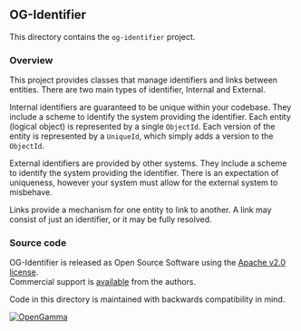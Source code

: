 OG-Identifier
-------------
This directory contains the `og-identifier` project.

### Overview

This project provides classes that manage identifiers and links between entities.
There are two main types of identifier, Internal and External.

Internal identifiers are guaranteed to be unique within your codebase.
They include a scheme to identify the system providing the identifier.
Each entity (logical object) is represented by a single `ObjectId`.
Each version of the entity is represented by a `UniqueId`, which simply adds a version to the `ObjectId`.

External identifiers are provided by other systems.
They include a scheme to identify the system providing the identifier.
There is an expectation of uniqueness, however your system must allow for the external system to misbehave.

Links provide a mechanism for one entity to link to another.
A link may consist of just an identifier, or it may be fully resolved.


### Source code

OG-Identifier is released as Open Source Software using the
[Apache v2.0 license](http://www.apache.org/licenses/LICENSE-2.0.html).  
Commercial support is [available](http://www.opengamma.com/) from the authors.

Code in this directory is maintained with backwards compatibility in mind.

[![OpenGamma](http://developers.opengamma.com/res/display/default/chrome/masthead_logo.png "OpenGamma")](http://developers.opengamma.com)
